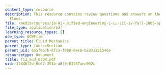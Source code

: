 ```yaml
---
content_type: resource
description: This resource contains review questions and answers on the topic of compressible
  flows.
file: /media/courses/16-01-unified-engineering-i-ii-iii-iv-fall-2005-spring-2006/15446f2d6c67393ba8f901787aea002c_f11_mud_0304.pdf
file_type: application/pdf
learning_resource_types: []
ocw_type: OCWFile
parent_title: Fluid Mechanics
parent_type: CourseSection
parent_uid: 6a5f667b-6fca-f068-0ec8-b203122154de
resourcetype: Document
title: f11_mud_0304.pdf
uid: 15446f2d-6c67-393b-a8f9-01787aea002c
---
```

